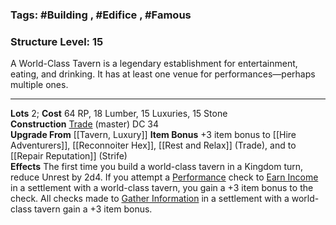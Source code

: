 ### Tags: #Building , #Edifice , #Famous 
### Structure Level: 15

A World-Class Tavern is a legendary establishment for entertainment, eating, and drinking. It has at least one venue for performances—perhaps multiple ones.

---

**Lots** 2; **Cost** 64 RP, 18 Lumber, 15 Luxuries, 15 Stone  
**Construction** [Trade](https://2e.aonprd.com/Skills.aspx?ID=31) (master) DC 34  
**Upgrade From** [[Tavern, Luxury]] 
**Item Bonus** +3 item bonus to [[Hire Adventurers]], [[Reconnoiter Hex]], [[Rest and Relax]] (Trade), and to [[Repair Reputation]] (Strife)  
**Effects** The first time you build a world-class tavern in a Kingdom turn, reduce Unrest by 2d4. If you attempt a [Performance](https://2e.aonprd.com/Skills.aspx?ID=12) check to [Earn Income](https://2e.aonprd.com/Actions.aspx?ID=23) in a settlement with a world-class tavern, you gain a +3 item bonus to the check. All checks made to [Gather Information](https://2e.aonprd.com/Actions.aspx?ID=49) in a settlement with a world-class tavern gain a +3 item bonus.